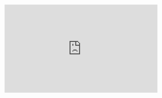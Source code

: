 <p align="center">
<iframe src="https://gifer.com/embed/9ffj" width=480 height=276.000 frameBorder="0" allowFullScreen></iframe>
</p>
